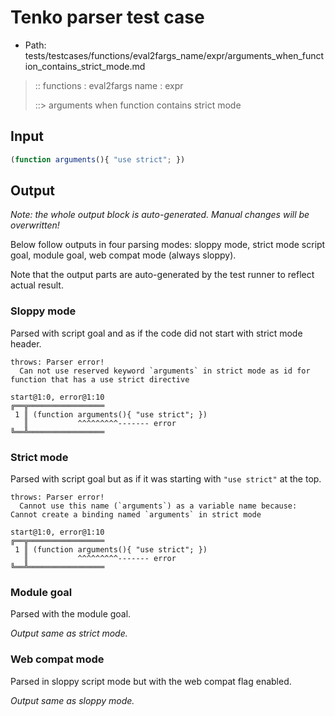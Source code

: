 # Tenko parser test case

- Path: tests/testcases/functions/eval2fargs_name/expr/arguments_when_function_contains_strict_mode.md

> :: functions : eval2fargs name : expr
>
> ::> arguments when function contains strict mode

## Input

`````js
(function arguments(){ "use strict"; })
`````

## Output

_Note: the whole output block is auto-generated. Manual changes will be overwritten!_

Below follow outputs in four parsing modes: sloppy mode, strict mode script goal, module goal, web compat mode (always sloppy).

Note that the output parts are auto-generated by the test runner to reflect actual result.

### Sloppy mode

Parsed with script goal and as if the code did not start with strict mode header.

`````
throws: Parser error!
  Can not use reserved keyword `arguments` in strict mode as id for function that has a use strict directive

start@1:0, error@1:10
╔══╦═════════════════
 1 ║ (function arguments(){ "use strict"; })
   ║           ^^^^^^^^^------- error
╚══╩═════════════════

`````

### Strict mode

Parsed with script goal but as if it was starting with `"use strict"` at the top.

`````
throws: Parser error!
  Cannot use this name (`arguments`) as a variable name because: Cannot create a binding named `arguments` in strict mode

start@1:0, error@1:10
╔══╦═════════════════
 1 ║ (function arguments(){ "use strict"; })
   ║           ^^^^^^^^^------- error
╚══╩═════════════════

`````


### Module goal

Parsed with the module goal.

_Output same as strict mode._

### Web compat mode

Parsed in sloppy script mode but with the web compat flag enabled.

_Output same as sloppy mode._
